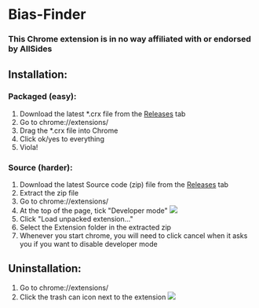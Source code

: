 # Bias-Finder

### This Chrome extension is in no way affiliated with or endorsed by AllSides

## Installation:
### Packaged (easy):  
1. Download the latest *.crx file from the [Releases](https://github.com/TheUnlocked/Bias-Finder/releases) tab
2. Go to chrome://extensions/
3. Drag the *.crx file into Chrome
4. Click ok/yes to everything
5. Viola!

### Source (harder):
1. Download the latest Source code (zip) file from the [Releases](https://github.com/TheUnlocked/Bias-Finder/releases) tab
2. Extract the zip file
3. Go to chrome://extensions/
4. At the top of the page, tick "Developer mode" ![](http://i.imgur.com/EujDK2i.png)
5. Click "Load unpacked extension..."
6. Select the Extension folder in the extracted zip
7. Whenever you start chrome, you will need to click cancel when it asks you if you want to disable developer mode

## Uninstallation:
1. Go to chrome://extensions/
2. Click the trash can icon next to the extension ![](http://i.imgur.com/11tUqtg.png)
